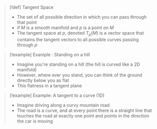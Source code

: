 >[!def] Tangent Space
>- The set of all possible direction in which you can pass through that point
>- if $M$ is a smooth manifold and $p$ is a point on $M$
>- The tangent space at $p$, denoted $T_p(M)$ is a vector space that contains the tangent vectors to all possible curves passing through $p$


>[!example] Example : Standing on a hill
>- Imagine you're standing on a hill (the hill is curved like a 2D manifold)
>- However, where ever you stand, you can think of the ground directly below you as flat
>- This flatness in a tangent plane

>[!example] Example: A tangent to a curve (1D)
>- Imagine driving along a curvy mountain road
>- The road is a curve, and at every point there is a straight line that touches the road at exactly one point and points in the direction the car is moving